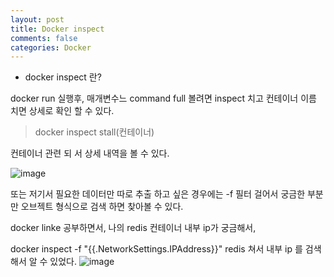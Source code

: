 ```yaml
---
layout: post
title: Docker inspect
comments: false
categories: Docker
---
```


- docker inspect 란?

docker run 실행후, 매개변수느 command full 볼려면 inspect 치고 컨테이너 이름 치면 상세로 확인 할 수 있다.

> docker inspect stall(컨테이너)

컨테이너 관련 되 서 상세 내역을 볼 수 있다.

![image](https://user-images.githubusercontent.com/40929370/74098239-2f8a8080-4b59-11ea-824b-408a30f45686.png)

또는 저기서 필요한 데이터만 따로 추출 하고 싶은 경우에는 
-f 필터 걸어서 궁금한 부분만 오브젝트 형식으로 검색 하면 찾아볼 수 있다.

docker linke 공부하면서, 나의 redis 컨테이너 내부 ip가 궁금해서, 

docker inspect -f "{{.NetworkSettings.IPAddress}}" redis
쳐서 내부 ip 를 검색해서 알 수 있었다.
![image](https://user-images.githubusercontent.com/40929370/74098253-59dc3e00-4b59-11ea-8cb1-b144010cd1d7.png)
